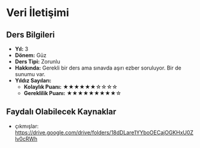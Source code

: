 # Veri İletişimi

## Ders Bilgileri

- **Yıl:** 3
- **Dönem:** Güz
- **Ders Tipi:** Zorunlu
- **Hakkında:** Gerekli bir ders ama sınavda aşırı ezber soruluyor. Bir de sunumu var.
- **Yıldız Sayıları:**
  - **Kolaylık Puanı:** ★★★★★★☆☆☆☆
  - **Gereklilik Puanı:** ★★★★★★★★★☆


## Faydalı Olabilecek Kaynaklar

- çıkmışlar: https://drive.google.com/drive/folders/18dDLare1YYboOECajOGKHxU0Zlv0cRWh

